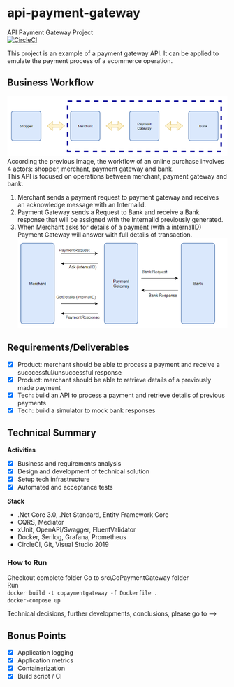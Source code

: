 # api-payment-gateway
API Payment Gateway Project  
[![CircleCI](https://circleci.com/gh/pttg24/api-payment-gateway.svg?style=shield)](https://circleci.com/gh/pttg24/api-payment-gateway)
  
This project is an example of a payment gateway API. It can be applied to emulate the payment process of a ecommerce operation.
  
## Business Workflow
![GitHub Logo](/docs/Workflow.png)  
According the previous image, the workflow of an online purchase involves 4 actors: shopper, merchant, payment gateway and bank.  
This API is focused on operations between merchant, payment gateway and bank.  
1. Merchant sends a payment request to payment gateway and receives an acknowledge message with an InternalId.  
2. Payment Gateway sends a Request to Bank and receive a Bank response that will be assigned with the InternalId previously generated.
3. When Merchant asks for details of a payment (with a internalID) Payment Gateway will answer with full details of transaction.
![GitHub Logo](/docs/Messages.png)  

## Requirements/Deliverables  
- [x] Product: merchant should be able to process a payment and receive a succcessful/unsuccessful response  
- [x] Product: merchant should be able to retrieve details of a previously made payment
- [x] Tech: build an API to process a payment and retrieve details of previous payments  
- [x] Tech: build a simulator to mock bank responses  

## Technical Summary  
**Activities**
- [x] Business and requirements analysis  
- [x] Design and development of technical solution
- [x] Setup tech infrastructure  
- [x] Automated and acceptance tests  
  
**Stack**  
* .Net Core 3.0, .Net Standard, Entity Framework Core
* CQRS, Mediator
* xUnit, OpenAPI/Swagger, FluentValidator
* Docker, Serilog, Grafana, Prometheus
* CircleCI, Git, Visual Studio 2019 
  
### How to Run  
Checkout complete folder
Go to src\CoPaymentGateway folder  
Run  
`docker build -t copaymentgateway -f Dockerfile .`  
`docker-compose up`  
  
Technical decisions, further developments, conclusions, please go to -->   
  
## Bonus Points  
- [x] Application logging  
- [x] Application metrics
- [x] Containerization  
- [x] Build script / CI
